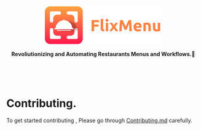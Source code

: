 <a href="https://httpS://twitter.com/flixxmenu"><p align="center">
<img height=100 src="https://raw.githubusercontent.com/FlixMenu/FlixMenu-web/staging/logo.png"/>

</p></a>
<p align="center">
  <strong>Revoliutionizing and Automating Restaurants Menus and Workflows.🚀</strong>
</p>

</br>
</br>
</br>

# Contributing.

To get started contributing , Please go through [Contributing.md](https://github.com/FlixMenu/FlixMenu-web/Contributing.md) carefully.
